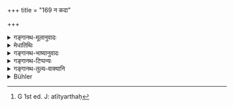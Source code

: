+++
title = "169 न कदा"

+++

<details><summary>गङ्गानथ-मूलानुवादः</summary>

For these reasons, the learned man shall never even threaten a twice-born person; he shall not strike him even with a straw; and he shall not spill blood from his body.—(169).
</details>

<details><summary>मेधातिथिः</summary>

पूर्वस्य क्रियात्रयप्रतिषेधविधेर् उद्यमननिपातनविषयस्योपसंहारः । **न कदाचिद्** आपद्य् अपीत्य् अर्थः[^२३०] ॥ ४.१६९ ॥


[^२३०]:
     G 1st ed. J: atītyarthaḥ
</details>

<details><summary>गङ्गानथ-भाष्यानुवादः</summary>

This sums up the prohibition of the aforesaid three acts of raising the stick and letting it fall (and making blood flow).

‘*Never* ’—*i.e*., not even in abnormal times.—(169).
</details>

<details><summary>गङ्गानथ-टिप्पन्यः</summary>

This verse is quoted in *Aparārka* (p. 223).
</details>

<details><summary>गङ्गानथ-तुल्य-वाक्यानि</summary>

*Baudhāyana* (1.3.8).—‘Therefore one shall not threaten the Brāhmaṇa,
nor spill his blood.’
</details>

<details><summary>Bühler</summary>

169	A wise man should therefore never threaten a Brahmana, nor strike him even with a blade of grass, nor cause his blood to flow.
</details>
